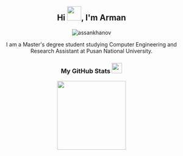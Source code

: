 <h2 align="center">Hi <img src = "https://raw.githubusercontent.com/MartinHeinz/MartinHeinz/master/wave.gif" width = 37px>, I'm Arman </h1>
<p align="center"> <img src="https://komarev.com/ghpvc/?username=assankhanov" alt="assankhanov" /> </p>
<p align="center"> I am a Master's degree student studying Computer Engineering and Research Assistant at Pusan National University. </p>
<h3 align="center"> My GitHub Stats <img src = "https://media2.giphy.com/media/QssGEmpkyEOhBCb7e1/giphy.gif?cid=ecf05e47a0n3gi1bfqntqmob8g9aid1oyj2wr3ds3mg700bl&rid=giphy.gif" width = 27px></h3>
<p align="center">
<a href="https://github.com/assankhanov">
  <img height="180em" src="https://github-readme-stats.vercel.app/api?username=assankhanov&show_icons=true" />
</a>
</p>
